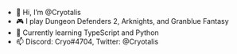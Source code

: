 - 👋 Hi, I’m @Cryotalis
- 🎮 I play Dungeon Defenders 2, Arknights, and Granblue Fantasy
- 🌱 Currently learning TypeScript and Python
- 📫 Discord: Cryo#4704, Twitter: @Cryotalis

<!---
Cryotalis/Cryotalis is a ✨ special ✨ repository because its `README.md` (this file) appears on your GitHub profile.
You can click the Preview link to take a look at your changes.
--->
